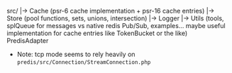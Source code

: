 
src/
   |-> Cache     (psr-6 cache implementation + psr-16 cache entries)
   |-> Store     (pool functions, sets, unions, intersection)
   |-> Logger
   |-> Utils  (tools, splQueue for messages vs native redis Pub/Sub, examples... maybe useful implementation for cache entries like TokenBucket or the like)
   PredisAdapter



- Note: tcp mode seems to rely heavily on `predis/src/Connection/StreamConnection.php`

